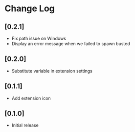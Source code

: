 # Change Log

## [0.2.1]

- Fix path issue on Windows
- Display an error message when we failed to spawn busted

## [0.2.0]

- Substitute variable in extension settings

## [0.1.1]

- Add extension icon

## [0.1.0]

- Initial release
